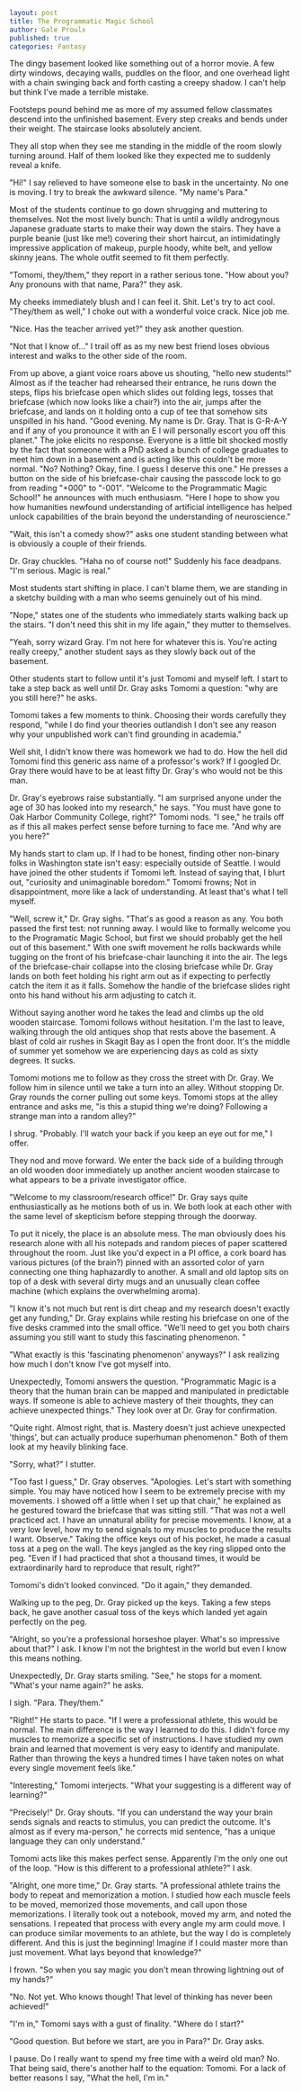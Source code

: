 ```yaml
layout: post
title: The Programmatic Magic School
author: Gale Proulx
published: true
categories: Fantasy
```

The dingy basement looked like something out of a horror movie. A few dirty windows, decaying walls, puddles on the floor, and one overhead light with a chain swinging back and forth casting a creepy shadow. I can't help but think I've made a terrible mistake.

Footsteps pound behind me as more of my assumed fellow classmates descend into the unfinished basement. Every step creaks and bends under their weight. The staircase looks absolutely ancient.

They all stop when they see me standing in the middle of the room slowly turning around. Half of them looked like they expected me to suddenly reveal a knife.

"Hi!" I say relieved to have someone else to bask in the uncertainty. No one is moving. I try to break the awkward silence. "My name's Para."

Most of the students continue to go down shrugging and muttering to themselves. Not the most lively bunch: That is until a wildly androgynous Japanese graduate starts to make their way down the stairs. They have a purple beanie (just like me!) covering their short haircut, an intimidatingly impressive application of makeup, purple hoody, white belt, and yellow skinny jeans. The whole outfit seemed to fit them perfectly.

"Tomomi, they/them," they report in a rather serious tone. "How about you? Any pronouns with that name, Para?" they ask.

My cheeks immediately blush and I can feel it. Shit. Let's try to act cool. "They/them as well," I choke out with a wonderful voice crack. Nice job me.

"Nice. Has the teacher arrived yet?" they ask another question.

"Not that I know of..." I trail off as as my new best friend loses obvious interest and walks to the other side of the room.

From up above, a giant voice roars above us shouting, "hello new students!" Almost as if the teacher had rehearsed their entrance, he runs down the steps, flips his briefcase open which slides out folding legs, tosses that briefcase (which now looks like a chair?) into the air, jumps after the briefcase, and lands on it holding onto a cup of tee that somehow sits unspilled in his hand. "Good evening. My name is Dr. Gray. That is G-R-A-Y and if any of you pronounce it with an E I will personally escort you off this planet." The joke elicits no response. Everyone is a little bit shocked mostly by the fact that someone with a PhD asked a bunch of college graduates to meet him down in a basement and is acting like this couldn't be more normal. "No? Nothing? Okay, fine. I guess I deserve this one." He presses a button on the side of his briefcase-chair causing  the passcode lock to go from reading "+000" to "-001". "Welcome to the Programmatic Magic School!" he announces with much enthusiasm. "Here I hope to show you how humanities newfound understanding of artificial intelligence has helped unlock capabilities of the brain beyond the understanding of neuroscience."

"Wait, this isn't a comedy show?" asks one student standing between what is obviously a couple of their friends.

Dr. Gray chuckles. "Haha no of course not!" Suddenly his face deadpans. "I'm serious. Magic is real."

Most students start shifting in place. I can't blame them, we are standing in a sketchy building with a man who seems genuinely out of his mind.

"Nope," states one of the students who immediately starts walking back up the stairs. "I don't need this shit in my life again," they mutter to themselves.

"Yeah, sorry wizard Gray. I'm not here for whatever this is. You're acting really creepy," another student says as they slowly back out of the basement.

Other students start to follow until it's just Tomomi and myself left. I start to take a step back as well until Dr. Gray asks Tomomi a question: "why are you still here?" he asks.

Tomomi takes a few moments to think. Choosing their words carefully they respond, "while I do find your theories outlandish I don't see any reason why your unpublished work can't find grounding in academia."

Well shit, I didn't know there was homework we had to do. How the hell did Tomomi find this generic ass name of a professor's work? If I googled Dr. Gray there would have to be at least fifty Dr. Gray's who would not be this man.

Dr. Gray's eyebrows raise substantially. "I am surprised anyone under the age of 30 has looked into my research," he says. "You must have gone to Oak Harbor Community College, right?" Tomomi nods. "I see," he trails off as if this all makes perfect sense before turning to face me. "And why are you here?"

My hands start to clam up. If I had to be honest, finding other non-binary folks in Washington state isn't easy: especially outside of Seattle. I would have joined the other students if Tomomi left. Instead of saying that, I blurt out, "curiosity and unimaginable boredom." Tomomi frowns; Not in disappointment, more like a lack of understanding. At least that's what I tell myself.

"Well, screw it," Dr. Gray sighs. "That's as good a reason as any. You both passed the first test: not running away. I would like to formally welcome you to the Programatic Magic School, but first we should probably get the hell out of this basement." With one swift movement he rolls backwards while tugging on the front of his briefcase-chair launching it into the air. The legs of the briefcase-chair collapse into the closing briefcase while Dr. Gray lands on both feet holding his right arm out as if expecting to perfectly catch the item it as it falls. Somehow the handle of the briefcase slides right onto his hand without his arm adjusting to catch it.

Without saying another word he takes the lead and climbs up the old wooden staircase. Tomomi follows without hesitation. I'm the last to leave, walking through the old antiques shop that rests above the basement. A blast of cold air rushes in Skagit Bay as I open the front door. It's the middle of summer yet somehow we are experiencing days as cold as sixty degrees. It sucks.

Tomomi motions me to follow as they cross the street with Dr. Gray. We follow him in silence until we take a turn into an alley. Without stopping Dr. Gray rounds the corner pulling out some keys. Tomomi stops at the alley entrance and asks me, "is this a stupid thing we're doing? Following a strange man into a random alley?"

I shrug. "Probably. I'll watch your back if you keep an eye out for me," I offer.

They nod and move forward. We enter the back side of a building through an old wooden door immediately up another ancient wooden staircase to what appears to be a private investigator office.

"Welcome to my classroom/research office!" Dr. Gray says quite enthusiastically as he motions both of us in. We both look at each other with the same level of skepticism before stepping through the doorway.

To put it nicely, the place is an absolute mess. The man obviously does his research alone with all his notepads and random pieces of paper scattered throughout the room. Just like you'd expect in a PI office, a cork board has various pictures (of the brain?) pinned with an assorted color of yarn connecting one thing haphazardly to another. A small and old laptop sits on top of a desk with several dirty mugs and an unusually clean coffee machine (which explains the overwhelming aroma).

"I know it's not much but rent is dirt cheap and my research doesn't exactly get any funding," Dr. Gray explains while resting his briefcase on one of the five desks crammed into the small office. "We'll need to get you both chairs assuming you still want to study this fascinating phenomenon. "

"What exactly is this 'fascinating phenomenon' anyways?" I ask realizing how much I don't know I've got myself into.

Unexpectedly, Tomomi answers the question. "Programmatic Magic is a theory that the human brain can be mapped and manipulated in predictable ways. If someone is able to achieve mastery of their thoughts, they can achieve unexpected things." They look over at  Dr. Gray for confirmation.

"Quite right. Almost right, that is. Mastery doesn't just achieve unexpected 'things', but can actually produce superhuman phenomenon." Both of them look at my heavily blinking face.

"Sorry, what?" I stutter.

"Too fast I guess," Dr. Gray observes. "Apologies. Let's start with something simple. You may have noticed how I seem to be extremely precise with my movements. I showed off a little when I set up that chair," he explained as he gestured toward the briefcase that was sitting still. "That was not a well practiced act. I have an unnatural ability for precise movements. I know, at a very low level, how my to send signals to my muscles to produce the results I want. Observe." Taking the office keys out of his pocket, he made a casual toss at a peg on the wall. The keys jangled as the key ring slipped onto the peg. "Even if I had practiced that shot a thousand times, it would be extraordinarily hard to reproduce that result, right?"

Tomomi's didn't looked convinced. "Do it again," they demanded.

Walking up to the peg, Dr. Gray picked up the keys. Taking a few steps back, he gave another casual toss of the keys which landed yet again perfectly on the peg.

"Alright, so you're a professional horseshoe player. What's so impressive about that?" I ask. I know I'm not the brightest in the world but even I know this means nothing.

Unexpectedly, Dr. Gray starts smiling. "See," he stops for a moment. "What's your name again?" he asks.

I sigh. "Para. They/them."

"Right!" He starts to pace. "If I were a professional athlete, this would be normal. The main difference is the way I learned to do this. I didn't force my muscles to memorize a specific set of instructions. I have studied my own brain and learned that movement is very easy to identify and manipulate. Rather than throwing the keys a hundred times I have taken notes on what every single movement feels like."

"Interesting," Tomomi interjects. "What your suggesting is a different way of learning?"

"Precisely!" Dr. Gray shouts. "If you can understand the way your brain sends signals and reacts to stimulus, you can predict the outcome. It's almost as if every ma-person," he corrects mid sentence, "has a unique language they can only understand."

Tomomi acts like this makes perfect sense. Apparently I'm the only one out of the loop. "How is this different to a professional athlete?" I ask.

"Alright, one more time," Dr. Gray starts. "A professional athlete trains the body to repeat and memorization a motion. I studied how each muscle feels to be moved, memorized those movements, and call upon those memorizations. I literally took out a notebook, moved my arm, and noted the sensations. I repeated that process with every angle my arm could move. I can produce similar movements to an athlete, but the way I do is completely different. And this is just the beginning! Imagine if I could master more than just movement. What lays beyond that knowledge?"

I frown. "So when you say magic you don't mean throwing lightning out of my hands?"

"No. Not yet. Who knows though! That level of thinking has never been achieved!"

"I'm in," Tomomi says with a gust of finality. "Where do I start?"

"Good question. But before we start, are you in Para?" Dr. Gray asks.

I pause. Do I really want to spend my free time with a weird old man? No. That being said, there's another half to the equation: Tomomi. For a lack of better reasons I say, "What the hell, I'm in."

